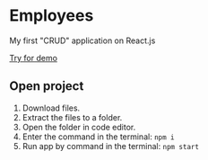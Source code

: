 # Employees
My first "CRUD" application on React.js

[Try for demo](https://employees.zaur-dev.ru/)

## Open project

1. Download files.
2. Extract the files to a folder.
3. Open the folder in code editor.
4. Enter the command in the terminal:
   `npm i`
5. Run app by command in the terminal:
   `npm start`
